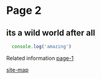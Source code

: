 # Page 2

## its a wild world after all

```typescript
  console.log('amazing')
```

Related information [page-1](/blog/page-1)

[site-map](/static)

